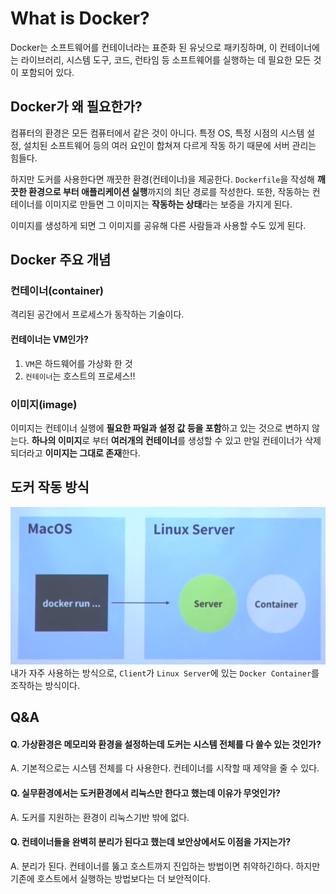 # What is Docker?

Docker는 소프트웨어를 컨테이너라는 표준화 된 유닛으로 패키징하며, 이 컨테이너에는 라이브러리, 시스템 도구, 코드, 런타임 등 소프트웨어를 실행하는 데 필요한 모든 것이 포함되어 있다.

## Docker가 왜 필요한가?
컴퓨터의 환경은 모든 컴퓨터에서 같은 것이 아니다.
특정 OS, 특정 시점의 시스템 설정, 설치된 소프트웨어 등의 여러 요인이 합쳐져 다르게 작동 하기 때문에 서버 관리는 힘들다. 

하지만 도커를 사용한다면 깨끗한 환경(컨테이너)을 제공한다. `Dockerfile`을 작성해 **깨끗한 환경으로 부터 애플리케이션 실행**까지의 최단 경로를 작성한다. 또한, 작동하는 컨테이너를 이미지로 만들면 그 이미지는 **작동하는 상태**라는 보증을 가지게 된다.

이미지를 생성하게 되면 그 이미지를 공유해 다른 사람들과 사용할 수도 있게 된다.

## Docker 주요 개념
### 컨테이너(container)
격리된 공간에서 프로세스가 동작하는 기술이다.
#### **컨테이너는 VM인가?**
1. `VM`은 하드웨어를 가상화 한 것
2. `컨테이너`는 호스트의 프로세스!!


### 이미지(image)
이미지는 컨테이너 실행에 **필요한 파일과 설정 값 등을 포함**하고 있는 것으로 변하지 않는다. **하나의 이미지**로 부터 **여러개의 컨테이너**를 생성할 수 있고 만일 컨테이너가 삭제되더라고 **이미지는 그대로 존재**한다.

## 도커 작동 방식
![what-is-docker-01](../images/what-is-docker-01.png)
내가 자주 사용하는 방식으로, `Client`가 `Linux Server`에 있는 `Docker Container`를 조작하는 방식이다.

## Q&A
#### Q. 가상환경은 메모리와 환경을 설정하는데 도커는 시스템 전체를 다 쓸수 있는 것인가?
A. 기본적으로는 시스템 전체를 다 사용한다. 컨테이너를 시작할 때 제약을 줄 수 있다.

#### Q. 실무환경에서는 도커환경에서 리눅스만 한다고 했는데 이유가 무엇인가?
A. 도커를 지원하는 환경이 리눅스기반 밖에 없다.

#### Q. 컨테이너들을 완벽히 분리가 된다고 했는데 보안상에서도 이점을 가지는가?
A. 분리가 된다. 컨테이너를 뚫고 호스트까지 진입하는 방법이면 취약하긴하다. 하지만 기존에 호스트에서 실행하는 방법보다는 더 보안적이다.